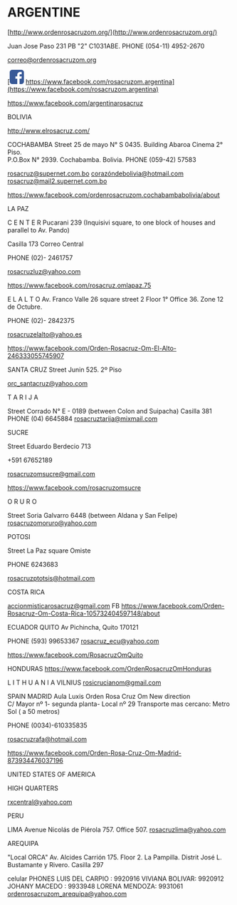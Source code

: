 # ARGENTINE
  
[http://www.ordenrosacruzom.org/](http://www.ordenrosacruzom.org/)
  
Juan Jose Paso 231  PB "2" C1031ABE.  PHONE   (054-11)  4952-2670
  
correo@ordenrosacruzom.org

[![Facebook](/assets/img/facebook_32px.png) https://www.facebook.com/rosacruzom.argentina](https://www.facebook.com/rosacruzom.argentina)
  
https://www.facebook.com/argentinarosacruz
   

BOLIVIA


http://www.elrosacruz.com/

COCHABAMBA
Street 25 de mayo N° S 0435. Building Abaroa Cinema 2° Piso.  
P.O.Box N° 2939. Cochabamba. Bolivia.
PHONE    (059-42) 57583
 
rosacruz@supernet.com.bo
corazóndebolivia@hotmail.com
rosacruz@mail2.supernet.com.bo

https://www.facebook.com/ordenrosacruzom.cochabambabolivia/about
 
LA  PAZ

C E N T E R
Pucarani 239 
(Inquisivi square, 
to one block of houses and parallel to Av. Pando)
          
Casilla 173 Correo Central

PHONE   (02)- 2461757

rosacruzluz@yahoo.com


https://www.facebook.com/rosacruz.omlapaz.75

E L   A L T O
Av. Franco Valle 26 square street 2  Floor 1° Office 36. Zone 12 de Octubre.

PHONE    (02)- 2842375

rosacruzelalto@yahoo.es

https://www.facebook.com/Orden-Rosacruz-Om-El-Alto-246333055745907
 
 SANTA CRUZ
Street Junin 525.    2º Piso

orc_santacruz@yahoo.com
 
T A R I J A

Street Corrado N° E - 0189  (between Colon and Suipacha)
Casilla 381
PHONE   (04) 6645884
rosacruztarija@mixmail.com
 
SUCRE

Street Eduardo Berdecio 713

+591 67652189


rosacruzomsucre@gmail.com

https://www.facebook.com/rosacruzomsucre
 
O R U R O

Street Soria Galvarro 6448 (between Aldana  y San Felipe)
rosacruzomoruro@yahoo.com
 
POTOSI
 
Street  La Paz  square Omiste

PHONE  6243683

 rosacruzptotsis@hotmail.com
 
 
COSTA RICA

accionmisticarosacruz@gmail.com
FB
https://www.facebook.com/Orden-Rosacruz-Om-Costa-Rica-105732404597148/about

ECUADOR
QUITO 
Av Pichincha, Quito 170121

PHONE (593) 99653367 
rosacruz_ecu@yahoo.com

https://www.facebook.com/RosacruzOmQuito

 
HONDURAS
https://www.facebook.com/OrdenRosacruzOmHonduras


L I T H U A N I A
VILNIUS 
rosicrucianom@gmail.com
 
SPAIN
MADRID
Aula Luxis Orden Rosa Cruz Om
New direction    
C/ Mayor nº 1- segunda planta- Local nº 29
Transporte mas cercano: Metro Sol ( a 50 metros)

 PHONE  (0034)-610335835    

rosacruzrafa@hotmail.com

https://www.facebook.com/Orden-Rosa-Cruz-Om-Madrid-873934476037196

 
UNITED STATES OF AMERICA

HIGH QUARTERS

rxcentral@yahoo.com

 
PERU

LIMA
Avenue Nicolás de Piérola 757. Office 507.
rosacruzlima@yahoo.com
 
AREQUIPA 
 
"Local ORCA" Av. Alcides Carrión 175. Floor 2. 
La Pampilla. Distrit José L. Bustamante y Rivero. 
                      Casilla 297                         
 
 celular PHONES
 LUIS DEL CARPIO : 9920916
 VIVIANA BOLIVAR: 9920912
 JOHANY MACEDO : 9933948
 LORENA MENDOZA: 9931061
  ordenrosacruzom_arequipa@yahoo.com

